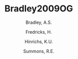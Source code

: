 ---
layout: publication
title: Bradley2009OG
category: publication
author: 
	- Bradley, A.S. 
	- Fredricks, H. 
	- Hinrichs, K.U. 
	- Summons, R.E. 
pubtitle:  "Structural diversity of diether lipids in carbonate chimneys at the Lost City Hydrothermal Field"
journal: Organic Geochemistry 
volume: 40 
number: 12 
pages: 1169-1178  
year: 2009
---